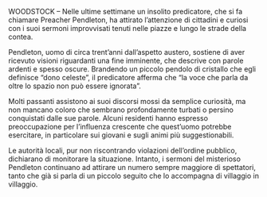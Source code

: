 
WOODSTOCK – Nelle ultime settimane un insolito predicatore, che si fa chiamare Preacher Pendleton, ha attirato l’attenzione di cittadini e curiosi con i suoi sermoni improvvisati tenuti nelle piazze e lungo le strade della contea.

Pendleton, uomo di circa trent’anni dall’aspetto austero, sostiene di aver ricevuto visioni riguardanti una fine imminente, che descrive con parole ardenti e spesso oscure. Brandendo un piccolo pendolo di cristallo che egli definisce “dono celeste”, il predicatore afferma che “la voce che parla da oltre lo spazio non può essere ignorata”.

Molti passanti assistono ai suoi discorsi mossi da semplice curiosità, ma non mancano coloro che sembrano profondamente turbati o persino conquistati dalle sue parole. Alcuni residenti hanno espresso preoccupazione per l’influenza crescente che quest’uomo potrebbe esercitare, in particolare sui giovani e sugli animi più suggestionabili.

Le autorità locali, pur non riscontrando violazioni dell’ordine pubblico, dichiarano di monitorare la situazione. Intanto, i sermoni del misterioso Pendleton continuano ad attirare un numero sempre maggiore di spettatori, tanto che già si parla di un piccolo seguito che lo accompagna di villaggio in villaggio.

